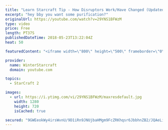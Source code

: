 ```yaml
---
title: "Learn Starcraft Tip - How Disruptors Work/Have Changed (Updated Patch 4.0 2018)"
excerpt: "hey bby you want some purification?"
originalUrl: https://youtube.com/watch?v=29YNS1BFWzM
type: video
price: Free
length: PT37S
publishedDateTime: 2018-05-23T13:22:04Z
heat: 50

featuredContent: "<iframe width=\"800\" height=\"500\" frameborder=\"0\" src=\"https://www.youtube.com/embed/29YNS1BFWzM\" allow=\"accelerometer; autoplay; encrypted-media; gyroscope; picture-in-picture\" allowfullscreen></iframe>"

provider:
  name: WinterStarcraft
  domain: youtube.com

topics:
  - StarCraft 2

images:
  - url: https://i.ytimg.com/vi/29YNS1BFWzM/maxresdefault.jpg
    width: 1280
    height: 720
    isCached: true

secured: "9GWEeokWy4irsWvnU/9D1iRn9JNUjbaHMgm9FcZRKhqsr6JbbhnZB2/JQAeLifbF9dQlZLXWNEQt6J4jhae5Efe/oBG1i2mqmZvBPRCd+s6fhGtUfEjmDxO0gOJNT/IgSWZs/y+rEHgoctUusaaKIgNpI6lsNER+vY5Vdhi5KeI1HsbUeLxBzJmlff0ziviToW97E/TO6YA4Hh5SI6RP5BpVTGMNwwNrbbndAWKsWVsU0avkhz4MKLunVIU9ZG9ZMCku8kY+JoLOlIS+zEUkgJDBxgd8lhg6cG5cHca8R1l/FOgwMlAlrqrbOo5CeBDsvu3Ogh2qkaU93ZhlNpYZ/m5XwOSt/mRQVL1Fbwx43MXOKxzwB2rQH/GrDpm7dtZ88ETtAlSILNXXNkAjGlBWeXdXiRMdFP+4Ow49TRSA0vg=;6QkbMC/Q/OSAk/KHxa3IQQ=="
---
```


